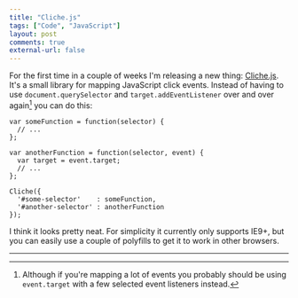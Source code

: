 ```yaml
---
title: "Cliche.js"
tags: ["Code", "JavaScript"]
layout: post
comments: true
external-url: false
---
```


For the first time in a couple of weeks I'm releasing a new thing: [Cliche.js](https://github.com/gummesson/cliche.js). It's a small library for mapping JavaScript click events. Instead of having to use `document.querySelector` and `target.addEventListener` over and over again[^1] you can do this:

    var someFunction = function(selector) {
      // ...  
    };

    var anotherFunction = function(selector, event) {
      var target = event.target;
      // ...  
    };

    Cliche({
      '#some-selector'    : someFunction,
      '#another-selector' : anotherFunction
    });

I think it looks pretty neat. For simplicity it currently only supports IE9+, but you can easily use a couple of polyfills to get it to work in other browsers.

* * *

[^1]: Although if you're mapping a lot of events you probably should be using `event.target` with a few selected event listeners instead.
